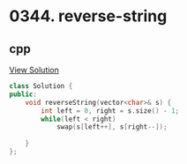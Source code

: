 # 0344. reverse-string

## cpp

[View Solution](0344-reverse-string.cpp)


```cpp
class Solution {
public:
    void reverseString(vector<char>& s) {
        int left = 0, right = s.size() - 1;
        while(left < right)
            swap(s[left++], s[right--]);
        
    }
};
```
